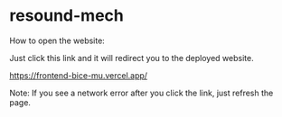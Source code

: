 # resound-mech

How to open the website:

Just click this link and it will redirect you to the deployed website.

https://frontend-bice-mu.vercel.app/

Note: If you see a network error after you click the link, just refresh the page. 
